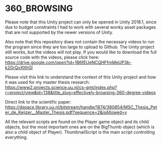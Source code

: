 # 360_BROWSING

Please note that this Unity project can only be opened in Unity 2018.1, since due to
budget constraints I had to work with several wonky asset packages that are not
supported by the newer versions of Unity.

Also note that this repository does not contain the necessary videos to run the program since they are too large to upload to Github.
The Unity project still works, but the videos will not play. If you would like to download the full source code with the videos,
please click here:
https://drive.google.com/open?id=1B6fEUeNCQHFfmMeUP3b-k2GrQvXIthGl

Please visit this link to understand the context of this Unity project and how it was
used for my master thesis research:
https://www2.projects.science.uu.nl/cs-gmt/index.php?r=project/view&id=138&title_slug=effectively-browsing-360-degree-videos

Direct link to the scientific paper:
https://dspace.library.uu.nl/bitstream/handle/1874/380854/MSC_Thesis_Peter_de_Keijzer__Master_Thesis.pdf?sequence=2&isAllowed=y

All the relevant scripts are found on the Player game object and its child objects,
but the most important ones are on the BigThumb object (which is also a child object of
Player). ThumbnailScript is the main script controlling everything.
